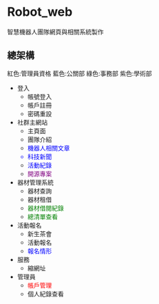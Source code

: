 # Robot_web
智慧機器人團隊網頁與相關系統製作

## 總架構

紅色:管理員資格
藍色:公關部
綠色:事務部
紫色:學術部


- 登入
    - 帳號登入
    - 帳戶註冊
    - 密碼重設
- 社群主網站
    - 主頁面
    - 團隊介紹
    - <font color=blue>機器人相關文章
    - 科技新聞
    - 活動紀錄</font>
    - <font color=purple>開源專案</font>
- 器材管理系統
    - 器材查詢
    - 器材租借
    - <font color=green>器材借閱紀錄</font>
    - <font color=green>總清單查看</font>
- 活動報名
    - 新生茶會
    - 活動報名
    - <font color=blue>報名情形</font>
- 服務
    - 縮網址
- 管理員
    - <font color=red>帳戶管理</font>
    - 個人紀錄查看
